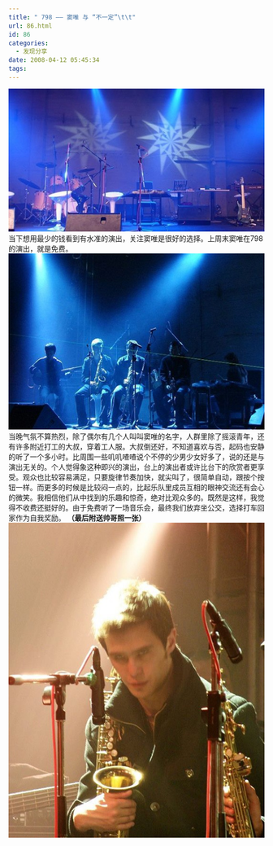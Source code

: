 ```yaml
---
title: " 798 —— 窦唯 与 “不一定”\t\t"
url: 86.html
id: 86
categories:
  - 发现分享
date: 2008-04-12 05:45:34
tags:
---
```


![658088495550349175_nEO_IMG](../../images//2008/04/658088495550349175-neo-img.jpg) 当下想用最少的钱看到有水准的演出，关注窦唯是很好的选择。上周末窦唯在798的演出，就是免费。 ![douwei 798](../../images//2008/04/dsc00766-neo-img.jpg) 当晚气氛不算热烈，除了偶尔有几个人叫叫窦唯的名字，人群里除了摇滚青年，还有许多附近打工的大叔，穿着工人服。大叔倒还好，不知道喜欢与否，起码也安静的听了一个多小时。比周围一些叽叽喳喳说个不停的少男少女好多了，说的还是与演出无关的。个人觉得象这种即兴的演出，台上的演出者或许比台下的欣赏者更享受。观众也比较容易满足，只要旋律节奏加快，就尖叫了，很简单自动，跟按个按钮一样。而更多的时候是比较闷一点的，比起乐队里成员互相的眼神交流还有会心的微笑。我相信他们从中找到的乐趣和惊奇，绝对比观众多的。既然是这样，我觉得不收费还挺好的。由于免费听了一场音乐会，最终我们放弃坐公交，选择打车回家作为自我奖励。 **（最后附送帅哥照一张）** ![DSC00760_nEO_IMG](../../images//2008/04/dsc00760-neo-img.jpg)